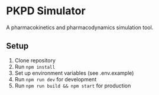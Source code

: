 # PKPD Simulator
A pharmacokinetics and pharmacodynamics simulation tool.

## Setup
1. Clone repository
2. Run `npm install`
3. Set up environment variables (see .env.example)
4. Run `npm run dev` for development
5. Run `npm run build && npm start` for production
